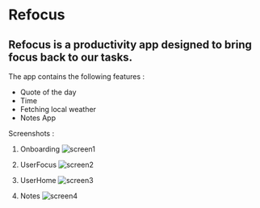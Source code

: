 # Refocus

## Refocus is a productivity app designed to bring focus back to our tasks.

The app contains the following features :
- Quote of the day
- Time
- Fetching local weather
- Notes App

Screenshots :

1. Onboarding
![screen1](https://user-images.githubusercontent.com/7193961/163718950-102fca75-4447-4894-b9c8-93c51ba97081.jpg)

2. UserFocus
![screen2](https://user-images.githubusercontent.com/7193961/163718959-659efe8f-c65c-4793-8dc4-f9819fa698c7.jpg)

3. UserHome
![screen3](https://user-images.githubusercontent.com/7193961/163718972-0f52ec29-9e40-4175-a652-c1c896f669d0.jpg)

4. Notes
![screen4](https://user-images.githubusercontent.com/7193961/163718939-4039d93b-cdb7-400e-8ae6-b23763bc18aa.jpg)
